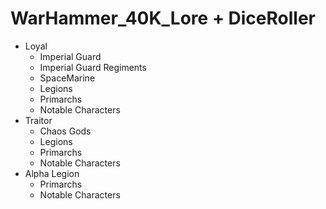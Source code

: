 # WarHammer_40K_Lore + DiceRoller

- Loyal
  - Imperial Guard
  - Imperial Guard Regiments  
  - SpaceMarine
  - Legions
  - Primarchs 
  - Notable Characters
- Traitor
  - Chaos Gods 
  - Legions 
  - Primarchs  
  - Notable Characters
- Alpha Legion
  - Primarchs
  - Notable Characters

